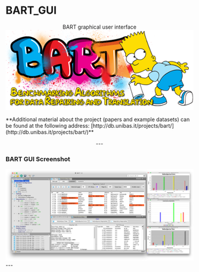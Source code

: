 # BART_GUI
<p align="center">
BART graphical user interface
  <img src="bart.png"/>
</p>

<div>
**Additional material about the project (papers and example datasets) can be found at the following address: [http://db.unibas.it/projects/bart/](http://db.unibas.it/projects/bart/)**
</div>

<p align="center">
---

### BART GUI Screenshot ###
 <img src="bartScreen.png"/>
---
</p>

